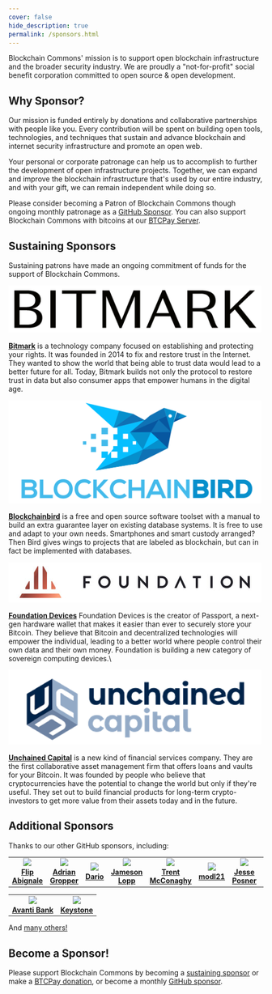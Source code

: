 ```yaml
---
cover: false
hide_description: true
permalink: /sponsors.html
---
```


Blockchain Commons' mission is to support open blockchain infrastructure and the broader security industry. We are proudly a "not-for-profit" social benefit corporation committed to open source & open development. 

## Why Sponsor?

Our mission is funded entirely by donations and collaborative partnerships with people like you. Every contribution will be spent on building open tools, technologies, and techniques that sustain and advance blockchain and internet security infrastructure and promote an open web. 

Your personal or corporate patronage can help us to accomplish to further the development of open infrastructure projects. Together, we can expand and improve the blockchain infrastructure that's used by our entire industry, and with your gift, we can remain independent while doing so. 

Please consider becoming a Patron of Blockchain Commons though ongoing monthly patronage as a [GitHub Sponsor](https://github.com/sponsors/BlockchainCommons). You can also support Blockchain Commons with bitcoins at our [BTCPay Server](https://btcpay.blockchaincommons.com/).

## Sustaining Sponsors

Sustaining patrons have made an ongoing commitment of funds for the support of Blockchain Commons.

<img src="images/sponsors/bitmark-logo.png" width=500>

**[Bitmark](https://bitmark.com/)** is a technology company focused on establishing and protecting your rights. It was founded in 2014 to fix and restore trust in the Internet. They wanted to show the world that being able to trust data would lead to a better future for all. Today, Bitmark builds not only the protocol to restore trust in data but also consumer apps that empower humans in the digital age.

<img src="images/sponsors/blockchainbird.png" width=500>

**[Blockchainbird](https://github.com/blockchainbird/bird)** is a free and open source software toolset with a manual to build an extra guarantee layer on existing database systems. It is free to use and adapt to your own needs. Smartphones and smart custody arranged? Then Bird gives wings to projects that are labeled as blockchain, but can in fact be implemented with databases.

<img src="images/sponsors/foundation-logo.jpg" width=500>

**[Foundation Devices](https://foundationdevices.com/)** Foundation Devices is the creator of Passport, a next-gen hardware wallet that makes it easier than ever to securely store your Bitcoin. They believe that Bitcoin and decentralized technologies will empower the individual, leading to a better world where people control their own data and their own money. Foundation is building a new category of sovereign computing devices.\

<img src="images/sponsors/unchained-capital.png" width=500>

**[Unchained Capital](https://www.unchained-capital.com/)** is a new kind of financial services company. They are the first collaborative asset management firm that offers loans and vaults for your Bitcoin. It was founded by people who believe that cryptocurrencies have the potential to change the world but only if they're useful. They set out to build financial products for long-term crypto-investors to get more value from their assets today and in the future.

## Additional Sponsors

Thanks to our other GitHub sponsors, including:

<table width="100%">
  <tr>
    <td align="center">
      <a href="https://github.com/flip-btcmag">
        <img class="avatar-person" src="https://avatars.githubusercontent.com/u/16410927?v=4" width="50px"><br>
        <b>Flip Abignale</b><br>
      </a>
    </td>    
    <td align="center">
      <a href="https://github.com/agropper">
        <img class="avatar-person" src="https://avatars.githubusercontent.com/u/138849?v=4"><br>
        <b>Adrian Gropper</b><br>
      </a>
    </td>    
    <td align="center">
      <a href="https://github.com/mytwocentimes">
        <img class="avatar-person" src="https://avatars.githubusercontent.com/u/16410927?v=4" width="50px"><br>
        <b>Dario</b><br>
      </a>
    </td>    
    <td align="center">
      <a href="https://github.com/jlopp">
        <img class="avatar-person" src="https://avatars.githubusercontent.com/u/288011?v=4" width="50px"><br>
        <b>Jameson Lopp</b><br>
      </a>
    </td>    
    <td align="center">
      <a href="https://github.com/trentmc">
        <img class="avatar-person" src="https://avatars.githubusercontent.com/u/5305452?v=4" width="50px"><br>
        <b>Trent McConaghy</b><br>
      </a>
    </td>
    <td align="center">
      <a href="https://github.com/modl21">
        <img class="avatar-person" src="https://avatars.githubusercontent.com/u/50266466?v=4" width="50px"><br>
        <b>modl21</b><br>
      </a>
    </td>
    <td align="center">
      <a href="https://github.com/jesseposner">
        <img class="avatar-person" src="https://avatars.githubusercontent.com/u/12010116?v=4" width="50px"><br>
        <b>Jesse Posner</b><br>
      </a>
    </td>
    <td align="center">
      <a href="https://github.com/gwillen">
        <img class="avatar-person" src="https://avatars.githubusercontent.com/u/458997?s=60&v=4" width="50px"><br>
        <b>Glenn Willen</b><br>
      </a>
    </td>
  </tr>
</table>

<table width="100%">
  <tr>
    <td align="center">
      <a href="https://github.com/avantibank">
        <img class="avatar-company" src="https://avatars.githubusercontent.com/u/61402873?s=200&v=4" width="50px"><br>
        <b>Avanti Bank</b>
      </a>
    </td>
    <td align="center">
      <a href="https://github.com/KeystoneHQ">
        <img class="avatar-company" src="https://avatars.githubusercontent.com/u/82647983?s=200&v=4" width="50px"><br>
        <b>Keystone</b>
      </a>
    </td>
  </tr> 
</table>

And <a href="https://github.com/sponsors/BlockchainCommons">many others!</a>

## Become a Sponsor!

Please support Blockchain Commons by becoming a [sustaining sponsor](https://github.com/sponsors/BlockchainCommons) or make a [BTCPay donation](https://btcpay.blockchaincommons.com/), or become a monthly [GitHub sponsor](https://github.com/sponsors/blockchaincommons.com).

